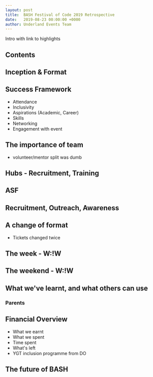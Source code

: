 ```yaml
---
layout: post
title:  BASH Festival of Code 2019 Retrospective
date:   2019-08-23 00:00:00 +0000
author: Underland Events Team
---
```


Intro with link to highlights

## Contents

## Inception & Format

## Success Framework

- Attendance
- Inclusivity
- Aspirations (Academic, Career)
- Skills
- Networking
- Engagement with event

## The importance of team

- volunteer/mentor split was dumb

## Hubs - Recruitment, Training

## ASF

## Recruitment, Outreach, Awareness

## A change of format

- Tickets changed twice

## The week - W:!W

## The weekend - W:!W

## What we've learnt, and what others can use

### Parents

## Financial Overview

- What we earnt
- What we spent
- Time spent
- What's left
- YGT inclusion programme from DO

## The future of BASH